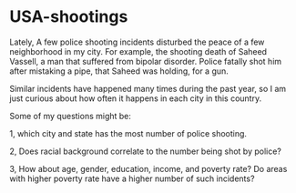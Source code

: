 # USA-shootings


Lately, A few police shooting incidents disturbed the peace of a few neighborhood in my city.  For example, the shooting death of Saheed Vassell, a man that suffered from bipolar disorder. Police fatally shot him after mistaking a pipe, that Saheed was holding, for a gun. 

Similar incidents have happened many times during the past year, so I am just curious about how often it happens in each city in this country. 

Some of my questions might be:

1, which city and state has the most number of police shooting.

2, Does racial background correlate to the number being shot by police?

3, How about age, gender, education, income, and poverty rate? Do areas with higher poverty rate have a higher number of such incidents?

